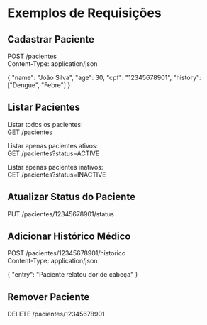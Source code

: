# Exemplos de Requisições

## Cadastrar Paciente
POST /pacientes  
Content-Type: application/json

{
  "name": "João Silva",
  "age": 30,
  "cpf": "12345678901",
  "history": ["Dengue", "Febre"]
}

## Listar Pacientes

Listar todos os pacientes:  
GET /pacientes

Listar apenas pacientes ativos:  
GET /pacientes?status=ACTIVE

Listar apenas pacientes inativos:  
GET /pacientes?status=INACTIVE

## Atualizar Status do Paciente
PUT /pacientes/12345678901/status

## Adicionar Histórico Médico
POST /pacientes/12345678901/historico  
Content-Type: application/json

{
  "entry": "Paciente relatou dor de cabeça"
}

## Remover Paciente
DELETE /pacientes/12345678901
